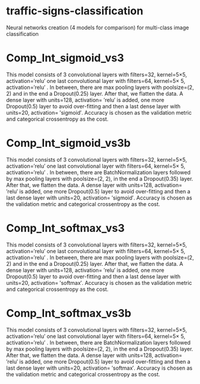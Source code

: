 # traffic-signs-classification
Neural networks creation (4 models for comparison) for multi-class image classification

# Comp_Int_sigmoid_vs3   
This model consists of 3 convolutional layers with filters=32, kernel=5×5, activation=′relu′ one last convolutional layer with filters=64, kernel=5× 5, activation=′relu′ . In between, there are max pooling layers with poolsize=(2, 2) and in the end a Dropout(0.25) layer. After that, we flatten the data. A dense layer with units=128, activation= ′relu′ is added, one more Dropout(0.5) layer to avoid over-fitting and then a last dense layer with units=20, activation= ′sigmoid′. Accuracy is chosen as the validation metric and categorical crossentropy as the cost.

# Comp_Int_sigmoid_vs3b
This model consists of 3 convolutional layers with filters=32, kernel=5×5, activation=′relu′ one last convolutional layer with filters=64, kernel=5× 5, activation=′relu′ . In between, there are BatchNormalization layers followed by max pooling layers with poolsize=(2, 2), in the end a Dropout(0.35) layer. After that, we flatten the data. A dense layer with units=128, activation= ′relu′ is added, one more Dropout(0.5) layer to avoid over-fitting and then a last dense layer with units=20, activation= ′sigmoid′. Accuracy is chosen as the validation metric and categorical crossentropy as the cost.

# Comp_Int_softmax_vs3
This model consists of 3 convolutional layers with filters=32, kernel=5×5, activation=′relu′ one last convolutional layer with filters=64, kernel=5× 5, activation=′relu′ . In between, there are max pooling layers with poolsize=(2, 2) and in the end a Dropout(0.25) layer. After that, we flatten the data. A dense layer with units=128, activation= ′relu′ is added, one more Dropout(0.5) layer to avoid over-fitting and then a last dense layer with units=20, activation= ′softmax′. Accuracy is chosen as the validation metric and categorical crossentropy as the cost.


# Comp_Int_softmax_vs3b
This model consists of 3 convolutional layers with filters=32, kernel=5×5, activation=′relu′ one last convolutional layer with filters=64, kernel=5× 5, activation=′relu′ . In between, there are BatchNormalization layers followed by max pooling layers with poolsize=(2, 2), in the end a Dropout(0.35) layer. After that, we flatten the data. A dense layer with units=128, activation= ′relu′ is added, one more Dropout(0.5) layer to avoid over-fitting and then a last dense layer with units=20, activation= ′softmax′. Accuracy is chosen as the validation metric and categorical crossentropy as the cost.
